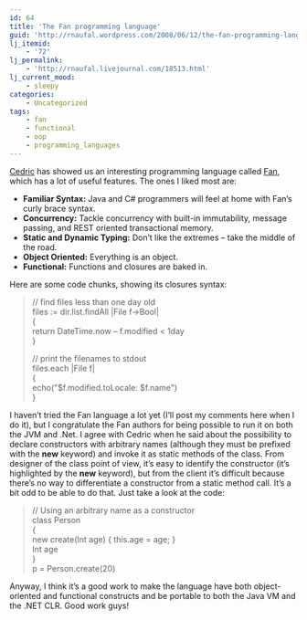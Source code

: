 ```yaml
---
id: 64
title: 'The Fan programming language'
guid: 'http://rnaufal.wordpress.com/2008/06/12/the-fan-programming-language/'
lj_itemid:
    - '72'
lj_permalink:
    - 'http://rnaufal.livejournal.com/18513.html'
lj_current_mood:
    - sleepy
categories:
    - Uncategorized
tags:
    - fan
    - functional
    - oop
    - programming_languages
---
```


[Cedric](http://beust.com/weblog/archives/000488.html) has showed us an interesting programming language called [Fan](http://www.fandev.org/), which has a lot of useful features. The ones I liked most are:

- **Familiar Syntax:** Java and C# programmers will feel at home with Fan’s curly brace syntax.
- **Concurrency:** Tackle concurrency with built-in immutability, message passing, and REST oriented transactional memory.
- **Static and Dynamic Typing:** Don’t like the extremes – take the middle of the road.
- **Object Oriented:** Everything is an object.
- **Functional:** Functions and closures are baked in.

Here are some code chunks, showing its closures syntax:

> // find files less than one day old  
> files := dir.list.findAll |File f-&gt;Bool|  
> {  
>  return DateTime.now – f.modified &lt; 1day  
> }
> 
> // print the filenames to stdout  
> files.each |File f|  
> {  
>  echo("$f.modified.toLocale: $f.name")  
> }

I haven’t tried the Fan language a lot yet (I’ll post my comments here when I do it), but I congratulate the Fan authors for being possible to run it on both the JVM and .Net. I agree with Cedric when he said about the possibility to declare constructors with arbitrary names (although they must be prefixed with the **new** keyword) and invoke it as static methods of the class. From designer of the class point of view, it’s easy to identify the constructor (it’s highlighted by the **new** keyword), but from the client it’s difficult because there’s no way to differentiate a constructor from a static method call. It’s a bit odd to be able to do that. Just take a look at the code:

> // Using an arbitrary name as a constructor  
> class Person  
> {  
>  new create(Int age) { this.age = age; }  
>  Int age  
> }  
> p = Person.create(20)

Anyway, I think it’s a good work to make the language have both object-oriented and functional constructs and be portable to both the Java VM and the .NET CLR. Good work guys!